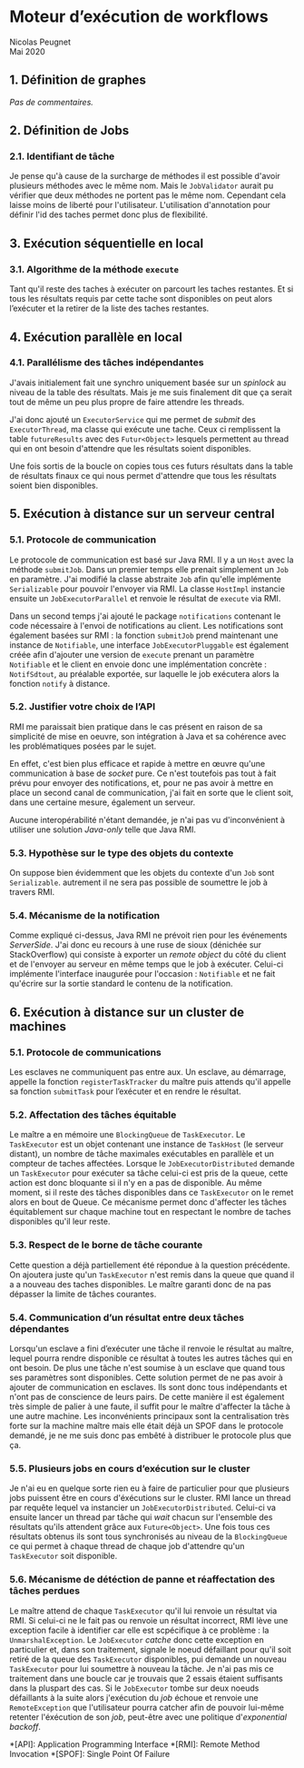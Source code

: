 # Moteur d’exécution de workflows

Nicolas Peugnet  
Mai 2020

## 1. Définition de graphes

_Pas de commentaires._

## 2. Définition de Jobs

### 2.1. Identifiant de tâche

Je pense qu'à cause de la surcharge de méthodes il est possible d'avoir
plusieurs méthodes avec le même nom. Mais le `JobValidator` aurait pu vérifier
que deux méthodes ne portent pas le même nom. Cependant cela laisse moins de
liberté pour l'utilisateur. L'utilisation d'annotation pour définir l'id des
taches permet donc plus de flexibilité.

## 3. Exécution séquentielle en local

### 3.1. Algorithme de la méthode `execute`

Tant qu'il reste des taches à exécuter on parcourt les taches restantes. Et si
tous les résultats requis par cette tache sont disponibles on peut alors
l’exécuter et la retirer de la liste des taches restantes.

## 4. Exécution parallèle en local

### 4.1. Parallélisme des tâches indépendantes

J'avais initialement fait une synchro uniquement basée sur un _spinlock_ au
niveau de la table des résultats. Mais je me suis finalement dit que ça serait
tout de même un peu plus propre de faire attendre les threads.

J'ai donc ajouté un `ExecutorService` qui me permet de _submit_ des
`ExecutorThread`, ma classe qui exécute une tache. Ceux ci remplissent la
table `futureResults` avec des `Futur<Object>` lesquels permettent au thread
qui en ont besoin d'attendre que les résultats soient disponibles.

Une fois sortis de la boucle on copies tous ces futurs résultats dans la table
de résultats finaux ce qui nous permet d'attendre que tous les résultats soient
bien disponibles.

## 5. Exécution à distance sur un serveur central

### 5.1. Protocole de communication

Le protocole de communication est basé sur Java RMI. Il y a un `Host` avec la
méthode `submitJob`. Dans un premier temps elle prenait simplement un `Job` en
paramètre. J'ai modifié la classe abstraite `Job` afin qu'elle implémente
`Serializable` pour pouvoir l'envoyer via RMI. La classe `HostImpl` instancie
ensuite un `JobExecutorParallel` et renvoie le résultat de `execute` via RMI.

Dans un second temps j'ai ajouté le package `notifications` contenant le code
nécessaire à l'envoi de notifications au client. Les notifications sont
également basées sur RMI : la fonction `submitJob` prend maintenant une
instance de `Notifiable`, une interface `JobExecutorPluggable` est également
créée afin d'ajouter une version de `execute` prenant un paramètre `Notifiable`
et le client en envoie donc une implémentation concrète : `NotifSdtout`, au
préalable exportée, sur laquelle le job exécutera alors la fonction `notify`
à distance.

### 5.2. Justifier votre choix de l’API

RMI me paraissait bien pratique dans le cas présent en raison de sa simplicité
de mise en oeuvre, son intégration à Java et sa cohérence avec les
problématiques posées par le sujet.

En effet, c'est bien plus efficace et rapide à mettre en œuvre qu'une
communication à base de *socket* pure. Ce n'est toutefois pas tout à fait prévu
pour envoyer des notifications, et, pour ne pas avoir à mettre en place un
second canal de communication, j'ai fait en sorte que le client soit, dans
une certaine mesure, également un serveur.

Aucune interopérabilité n'étant demandée, je n'ai pas vu d'inconvénient à
utiliser une solution _Java-only_ telle que Java RMI.

### 5.3. Hypothèse sur le type des objets du contexte

On suppose bien évidemment que les objets du contexte d'un `Job` sont
`Serializable`. autrement il ne sera pas possible de soumettre le job à
travers RMI.

### 5.4. Mécanisme de la notification

Comme expliqué ci-dessus, Java RMI ne prévoit rien pour les événements
_ServerSide_. J'ai donc eu recours à une ruse de sioux (dénichée sur
StackOverflow) qui consiste à exporter un _remote object_ du côté du client et
de l'envoyer au serveur en même temps que le job à exécuter. Celui-ci
implémente l'interface inaugurée pour l'occasion : `Notifiable` et ne fait
qu'écrire sur la sortie standard le contenu de la notification.

## 6. Exécution à distance sur un cluster de machines

### 5.1. Protocole de communications

Les esclaves ne communiquent pas entre aux. Un esclave, au démarrage, appelle la
fonction `registerTaskTracker` du maître puis attends qu'il appelle sa fonction
`submitTask` pour l’exécuter et en rendre le résultat.

### 5.2. Affectation des tâches équitable

Le maître a en mémoire une `BlockingQueue` de `TaskExecutor`. Le `TaskExecutor`
est un objet contenant une instance de `TaskHost` (le serveur distant), un
nombre de tâche maximales exécutables en parallèle et un compteur de taches
affectées. Lorsque le `JobExecutorDistributed` demande un `TaskExecutor` pour
exécuter sa tâche celui-ci est pris de la queue, cette action est donc bloquante
si il n'y en a pas de disponible. Au même moment, si il reste des tâches
disponibles dans ce `TaskExecutor` on le remet alors en bout de Queue.
Ce mécanisme permet donc d'affecter les tâches équitablement sur chaque machine
tout en respectant le nombre de taches disponibles qu'il leur reste.

### 5.3. Respect de le borne de tâche courante

Cette question a déjà partiellement été répondue à la question précédente.
On ajoutera juste qu'un `TaskExecutor` n'est remis dans la queue que quand il a
a nouveau des taches disponibles. Le maître garanti donc de na pas dépasser la
limite de tâches courantes.

### 5.4. Communication d’un résultat entre deux tâches dépendantes

Lorsqu'un esclave a fini d’exécuter une tâche il renvoie le résultat au maître,
lequel pourra rendre disponible ce résultat à toutes les autres tâches qui en
ont besoin. De plus une tâche n'est soumise à un esclave que quand tous ses
paramètres sont disponibles. Cette solution permet de ne pas avoir à ajouter de
communication en esclaves. Ils sont donc tous indépendants et n'ont pas de
conscience de leurs pairs. De cette manière il est également très simple de
palier à une faute, il suffit pour le maître d'affecter la tâche à une autre
machine. Les inconvénients principaux sont la centralisation très forte sur la
machine maître mais elle était déjà un SPOF dans le protocole demandé, je ne me
suis donc pas embêté à distribuer le protocole plus que ça.

### 5.5. Plusieurs jobs en cours d’exécution sur le cluster

Je n'ai eu en quelque sorte rien eu à faire de particulier pour que plusieurs
jobs puissent être en cours d'éxécutions sur le cluster. RMI lance un thread par
requête lequel va instancier un `JobExecutorDistributed`. Celui-ci va ensuite
lancer un thread par tâche qui _wait_ chacun sur l'ensemble des résultats qu'ils
attendent grâce aux `Future<Object>`. Une fois tous ces résultats obtenus ils
sont tous synchronisés au niveau de la `BlockingQueue` ce qui permet à chaque
thread de chaque job d'attendre qu'un `TaskExecutor` soit disponible.

### 5.6. Mécanisme de détéction de panne et réaffectation des tâches perdues

Le maître attend de chaque `TaskExecutor` qu'il lui renvoie un résultat via RMI.
Si celui-ci ne le fait pas ou renvoie un résultat incorrect, RMI lève une
exception facile à identifier car elle est scpécifique à ce problème : la
`UnmarshalException`. Le `JobExecutor` _catche_ donc cette exception en
particulier et, dans son traitement, signale le noeud défaillant pour qu'il soit
retiré de la queue des `TaskExecutor` disponibles, pui demande un nouveau
`TaskExecutor` pour lui soumettre à nouveau la tâche.
Je n'ai pas mis ce traitement dans une boucle car je trouvais que 2 essais
étaient suffisants dans la pluspart des cas. Si le `JobExecutor` tombe sur deux
noeuds défaillants à la suite alors j'exécution du _job_ échoue et renvoie une
`RemoteException` que l'utilisateur pourra catcher afin de pouvoir lui-même
retenter l'éxécution de son _job_, peut-être avec une politique
d'_exponential backoff_.


*[API]: Application Programming Interface
*[RMI]: Remote Method Invocation
*[SPOF]: Single Point Of Failure
